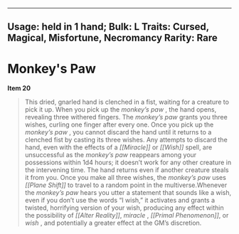
---
Usage: held in 1 hand;
Bulk: L
Traits: Cursed, Magical, Misfortune, Necromancy
Rarity: Rare
---

# Monkey's Paw

**Item 20**

> This dried, gnarled hand is clenched in a fist, waiting for a creature to pick it up. When you pick up the *monkey’s paw* , the hand opens, revealing three withered fingers. The *monkey’s paw* grants you three wishes, curling one finger after every one. Once you pick up the *monkey’s paw* , you cannot discard the hand until it returns to a clenched fist by casting its three wishes. Any attempts to discard the hand, even with the effects of a *[[Miracle]]* or *[[Wish]]* spell, are unsuccessful as the *monkey’s paw* reappears among your possessions within 1d4 hours; it doesn’t work for any other creature in the intervening time. The hand returns even if another creature steals it from you. Once you make all three wishes, the *monkey’s paw* uses *[[Plane Shift]]* to travel to a random point in the multiverse.Whenever the *monkey’s paw* hears you utter a statement that sounds like a wish, even if you don’t use the words “I wish,” it activates and grants a twisted, horrifying version of your wish, producing any effect within the possibility of *[[Alter Reality]]*, *miracle* , *[[Primal Phenomenon]]*, or *wish* , and potentially a greater effect at the GM’s discretion.
